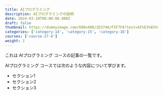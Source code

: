 ```yaml
---
title: AIプログラミング
description: AIプログラミングの説明
date: 2024-03-20T00:00:00.000Z
draft: false
thumbnail: https://dummyimage.com/600x400/2D3748/F5F7FA?text=AI%E3%83%97%E3%83%AD%E3%82%B0%E3%83%A9%E3%83%9F%E3%83%B3%E3%82%B0
categories: ['category-14', 'category-15', 'category-16']
courses: ['course-27-4']
weight: 2
---
```


これは AIプログラミング コースの記事の一覧です。

  AIプログラミング コースでは次のような内容について学びます。

  - セクション1
  - セクション2
  - セクション3